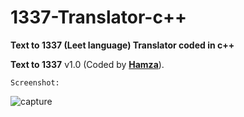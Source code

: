 # 1337-Translator-c++

**Text to 1337 (Leet language) Translator coded in c++**

**Text to 1337** v1.0 (Coded by **[Hamza](https://www.facebook.com/ihamzio)**).

<pre><code>Screenshot:</code></pre>
![capture](https://user-images.githubusercontent.com/41049346/42733280-1e660264-8848-11e8-8a7c-5cc5e4a33495.JPG)
